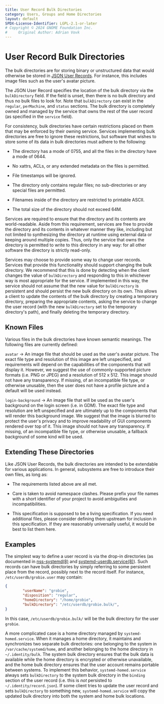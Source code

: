 ```yaml
---
title: User Record Bulk Directories
category: Users, Groups and Home Directories
layout: default
SPDX-License-Identifier: LGPL-2.1-or-later
# Copyright © 2024 GNOME Foundation Inc.
#     Original Author: Adrian Vovk
---
```


# User Record Bulk Directories

The bulk directories are for storing binary or unstructured data that would
otherwise be stored in [JSON User Records](USER_RECORD.md). For instance,
this includes image files such as the user's avatar picture.

The JSON User Record specifies the location of the bulk directory via the
`bulkDirectory` field. If the field is unset, then there is no bulk directory
and thus no bulk files to look for. Note that `bulkDirectory` can exist in the
`regular`, `perMachine`, and `status` sections. The bulk directory is completely
owned and managed by the service that owns the rest of the user record (as
specified in the `service` field).

For consistency, bulk directories have certain restrictions placed on them
that may be enforced by their owning service. Services implementing bulk
directories are free to ignore these restrictions, but software that wishes
to store some of its data in bulk directories must adhere to the following:

* The directory has a mode of 0755, and all the files in the directory have
  a mode of 0644.

* No xattrs, ACLs, or any extended metadata on the files is permitted.

* File timestamps will be ignored.

* The directory only contains regular files; no sub-directories or any special
  files are permitted.

* Filenames inside of the directory are restricted to printable ASCII.

* The total size of the directory should not exceed 64M.

Services are required to ensure that the directory and its contents are
world-readable. Aside from this requirement, services are free to provide
the directory and its contents in whatever manner they like, including but
not limited to synthesizing the directory at runtime using external data
or keeping around multiple copies. Thus, only the service that owns the
directory is permitted to write to this directory in any way: for all
other software the directory is strictly read-only.

Services may choose to provide some way to change user records. Services
that provide this functionality should support changing the bulk directory.
We recommend that this is done by detecting when the client changes the value
of `bulkDirectory` and responding to this in whichever way is most appropriate
for the service. If implemented in this way, the service should not assume that
the new value for `bulkDirectory` is persistent and should persist the new bulk
directory on its own. This allows a client to update the contents of the bulk
directory by creating a temporary directory, preparing the appropriate contents,
asking the service to change the user record (with the new `bulkDirectory` set to
the temporary directory's path), and finally deleting the temporary directory.

## Known Files

Various files in the bulk directories have known semantic meanings.
The following files are currently defined:

`avatar` → An image file that should be used as the user's avatar picture.
The exact file type and resolution of this image are left unspecified,
and requirements will depend on the capabilities of the components that will
display it. However, we suggest the use of commonly-supported picture formats
(i.e. PNG or JPEG) and a resolution of 512 x 512. This image should not have any
transparency. If missing, of an incompatible file type, or otherwise unusable,
then the user does not have a profile picture and a default will be used instead.

`login-background` → An image file that will be used as the user's background on the
login screen (i.e. in GDM). The exact file type and resolution are left unspecified
and are ultimately up to the components that will render this background image.
We suggest that the image is blurred to protect the user's privacy and to improve
readability of GUI components rendered over top of it. This image should not have any
transparency. If missing, of an incompatible file type, or otherwise unusable, a fallback
background of some kind will be used.

## Extending These Directories

Like JSON User Records, the bulk directories are intended to be extendable for
various applications. In general, subsystems are free to introduce their own
files, as long as:

* The requirements listed above are all met.

* Care is taken to avoid namespace clashes. Please prefix your file names with
  a short identifier of your project to avoid ambiguities and incompatibilities.

* This specification is supposed to be a living specification. If you need
  additional files, please consider defining them upstream for inclusion in
  this specification. If they are reasonably universally useful, it would be
  best to list them here.

## Examples

The simplest way to define a user record is via the drop-in directories (as documented
in [nss-systemd(8)](https://www.freedesktop.org/software/systemd/man/latest/nss-systemd.html)
and [systemd-userdb.service(8)](https://www.freedesktop.org/software/systemd/man/latest/systemd-userdbd.service.html#)).
Such records can have bulk directories by simply referring to some persistent
place from the record, possibly next to the record itself. For instance,
`/etc/userdb/grobie.user` may contain:

```json
{
        "userName": "grobie",
        "disposition": "regular",
        "homeDirectory": "/home/grobie",
        "bulkDirectory": "/etc/userdb/grobie.bulk/",
}
```

In this case, `/etc/userdb/grobie.bulk/` will be the bulk directory for the
user `grobie`.

A more complicated case is a home directory managed by `systemd-homed.service`.
When it manages a home directory, it maintains and synchronizes two separate
bulk directories: one belonging to the system in `/var/cache/systemd/home`,
and another belonging to the home directory in `~/.identity/bulk`. The system
bulk directory ensures that the bulk data is available while the home directory
is encrypted or otherwise unavailable, and the home bulk directory ensures that
the user account remains portable between systems. To implement this behavior,
`systemd-homed.service` always sets `bulkDirectory` to the system bulk directory
in the `binding` section of the user record (i.e. this is _not_ persisted to
`~/.identity/record.json`). If some client tries to update the user record
and sets `bulkDirectory` to something new, `systemd-homed.service` will copy
the updated bulk directory into both the system and home bulk locations.
